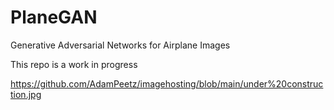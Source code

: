 # PlaneGAN

Generative Adversarial Networks for Airplane Images

This repo is a work in progress

https://github.com/AdamPeetz/imagehosting/blob/main/under%20construction.jpg
